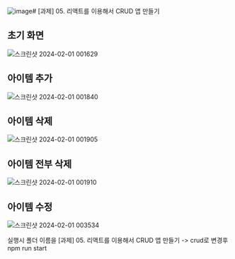 ![image](https://github.com/qkrwlstn1/goorm/assets/75283640/42ba7fb8-865e-4b81-989b-7d7b17d77080)# [과제] 05. 리액트를 이용해서 CRUD 앱 만들기

## 초기 화면
![스크린샷 2024-02-01 001629](https://github.com/qkrwlstn1/goorm/assets/75283640/79f9260b-e086-4ec8-91e4-d97efba6d204)


## 아이템 추가
![스크린샷 2024-02-01 001840](https://github.com/qkrwlstn1/goorm/assets/75283640/7cd8298b-6af5-4c5c-8363-2e9c2e0fa66d)

## 아이템 삭제
![스크린샷 2024-02-01 001905](https://github.com/qkrwlstn1/goorm/assets/75283640/420d3f34-a36a-4b23-aa3d-1a29d52b539b)

## 아이템 전부 삭제
![스크린샷 2024-02-01 001910](https://github.com/qkrwlstn1/goorm/assets/75283640/b20443a3-8f30-4642-9060-e2db1a157dc6)

## 아이템 수정
![스크린샷 2024-02-01 003534](https://github.com/qkrwlstn1/goorm/assets/75283640/3972ac90-6f34-4a35-bf38-05dba751d271)


실행시 폴더 이름을  [과제] 05. 리액트를 이용해서 CRUD 앱 만들기 -> crud로 변경후 npm run start
